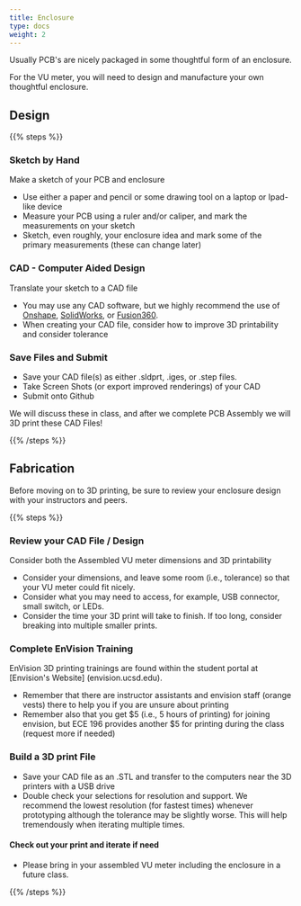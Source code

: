 ```yaml
---
title: Enclosure
type: docs
weight: 2
---
```


Usually PCB's are nicely packaged in some thoughtful form of an enclosure.

For the VU meter, you will need to design and manufacture your own thoughtful enclosure.

## Design

{{% steps %}}

### Sketch by Hand

Make a sketch of your PCB and enclosure

- Use either a paper and pencil or some drawing tool on a laptop or Ipad-like device
- Measure your PCB using a ruler and/or caliper, and mark the measurements on your sketch
- Sketch, even roughly, your enclosure idea and mark some of the primary measurements (these can change later)

### CAD - Computer Aided Design

Translate your sketch to a CAD file

- You may use any CAD software, but we highly recommend the use of [Onshape](https://onshape.com), [SolidWorks](https://solidWorks.com), or [Fusion360](https://www.autodesk.com/products/fusion-360/).
- When creating your CAD file, consider how to improve 3D printability and consider tolerance

### Save Files and Submit

- Save your CAD file(s) as either .sldprt, .iges, or .step files.
- Take Screen Shots (or export improved renderings) of your CAD
- Submit onto Github

We will discuss these in class, and after we complete PCB Assembly we will 3D print these CAD Files!

{{% /steps %}}

## Fabrication

Before moving on to 3D printing, be sure to review your enclosure design with your instructors and peers.

{{% steps %}}

### Review your CAD File / Design

Consider both the Assembled VU meter dimensions and 3D printability

- Consider your dimensions, and leave some room (i.e., tolerance) so that your VU meter could fit nicely.
- Consider what you may need to access, for example, USB connector, small switch, or LEDs.
- Consider the time your 3D print will take to finish. If too long, consider breaking into multiple smaller prints.

### Complete EnVision Training

EnVision 3D printing trainings are found within the student portal at [Envision's Website] (envision.ucsd.edu).

- Remember that there are instructor assistants and envision staff (orange vests) there to help you if you are unsure about printing
- Remember also that you get $5 (i.e., 5 hours of printing) for joining envision, but ECE 196 provides another $5 for printing during the class (request more if needed)

### Build a 3D print File

- Save your CAD file as an .STL and transfer to the computers near the 3D printers with a USB drive
- Double check your selections for resolution and support. We recommend the lowest resolution (for fastest times) whenever prototyping although the tolerance may be slightly worse. This will help tremendously when iterating multiple times.
<!-- - Submit onto Github -->

#### Check out your print and iterate if need

- Please bring in your assembled VU meter including the enclosure in a future class.

{{% /steps %}}
